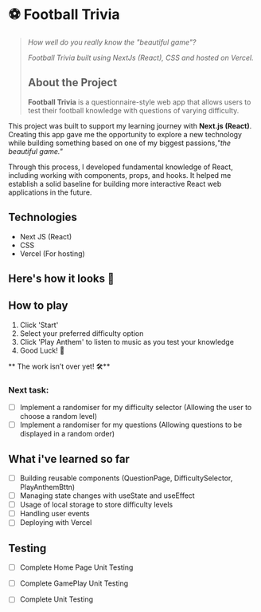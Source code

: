﻿# ⚽ Football Trivia

> *How well do you really know the "beautiful game"?*  
>  
> *Football Trivia built using NextJs (React), CSS and hosted on Vercel.*
>
> ## About the Project
> **Football Trivia** is a questionnaire-style web app that allows users to test their football knowledge with questions of varying difficulty.

This project was built to support my learning journey with **Next.js (React)**. Creating this app gave me the opportunity to explore a new technology while building something based on one of my biggest passions,*"the beautiful game."*

Through this process, I developed fundamental knowledge of React, including working with components, props, and hooks. It helped me establish a solid baseline for building more interactive React web applications in the future.

## Technologies 

- Next JS (React)
- CSS 
- Vercel (For hosting)


## Here's how it looks 👀




## How to play

1. Click 'Start'
2. Select your preferred difficulty option
3. Click 'Play Anthem' to listen to music as you test your knowledge
4. Good Luck! 🙌

** The work isn’t over yet! 🛠️**

### Next task:
- [ ] Implement a randomiser for my difficulty selector (Allowing the user to choose a random level)
- [ ] Implement a randomiser for my questions (Allowing questions to be displayed in a random order)

## What i've learned so far
- [ ] Building reusable components (QuestionPage, DifficultySelector, PlayAnthemBttn)
- [ ] Managing state changes with useState and useEffect
- [ ] Usage of local storage to store difficulty levels
- [ ] Handling user events
- [ ] Deploying with Vercel

## Testing
- [ ] Complete Home Page Unit Testing
- [ ] Complete GamePlay Unit Testing
- [ ] Complete Unit Testing
      




   










